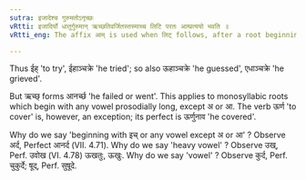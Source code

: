 ```yaml
---
sutra: इजादेश्च गुरुमतोऽनृच्छः
vRtti: इजादिर्यो धातुर्गुरुमान् ऋच्छतिवर्जितस्तस्माच्च लिटि परतः आम्प्रत्ययो भवति ॥
vRtti_eng: The affix आम् is used when लिट् follows, after a root beginning with a letter of इच् _pratyahara_ and having a heavy vowel, excepting the root ऋच्छ् 'to go'.

---
```

Thus ईह् 'to try', ईहाञ्चक्रे 'he tried'; so also ऊहाञ्चक्रे 'he guessed', एधाञ्चक्रे 'he grieved'.

But ऋच्छ् forms आनर्च्छ 'he failed or went'. This applies to monosyllabic roots which begin with any vowel prosodially long, except अ or आ. The verb ऊर्ण 'to cover' is, however, an exception; its perfect is ऊर्णुनाव 'he covered'.

Why do we say 'beginning with इच् or any vowel except अ or आ' ? Observe अर्द, Perfect आनर्द (VII. 4.71). Why do we say 'heavy vowel' ? Observe उख्, Perf. उवोख (VI. 4.78) ऊखतुः, ऊखुः. Why do we say 'vowel' ? Observe कुर्द, Perf. चुकुर्दे; षूद्, Perf. सुषूदे.
